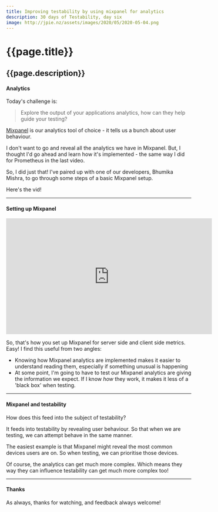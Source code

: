```yaml
---
title: Improving testability by using mixpanel for analytics
description: 30 days of Testability, day six
image: http://jpie.nz/assets/images/2020/05/2020-05-04.png
---
```

# {{page.title}}
## {{page.description}}

#### Analytics

Today's challenge is:
> Explore the output of your applications analytics, how can they help guide your testing?

[Mixpanel](https://mixpanel.com/) is our analytics tool of choice - it tells us a bunch about user behaviour.

I don't want to go and reveal all the analytics we have in Mixpanel. But, I thought I'd go ahead and learn how it's implemented - the same way I did for Prometheus in the last video.

So, I did just that! I've paired up with one of our developers, Bhumika Mishra, to go through some steps of a basic Mixpanel setup.

Here's the vid!

<hr/>

#### Setting up Mixpanel

<iframe width="560" height="315" src="https://www.youtube.com/embed/u4b6OF67ARw" frameborder="0" allow="accelerometer; autoplay; encrypted-media; gyroscope; picture-in-picture" allowfullscreen></iframe>

So, that's how you set up Mixpanel for server side and client side metrics. Easy! I find this useful from two angles:
* Knowing how Mixpanel analytics are implemented makes it easier to understand reading them, especially if something unusual is happening
* At some point, I'm going to have to test our Mixpanel analytics are giving the information we expect. If I know _how_ they work, it makes it less of a 'black box' when testing.

<hr/>

#### Mixpanel and testability

How does this feed into the subject of testability?

It feeds into testability by revealing user behaviour. So that when we are testing, we can attempt behave in the same manner.

The easiest example is that Mixpanel might reveal the most common devices users are on. So when testing, we can prioritise those devices.

Of course, the analytics can get much more complex. Which means they way they can influence testability can get much more complex too!

<hr/>

#### Thanks
As always, thanks for watching, and feedback always welcome!